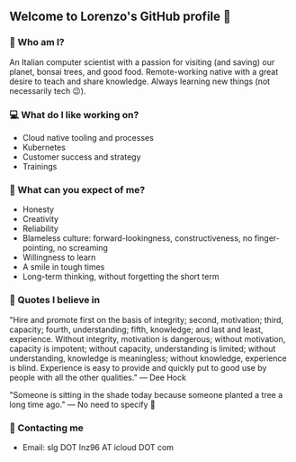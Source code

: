 ## Welcome to Lorenzo's GitHub profile 👋

### 🤔 Who am I?

An Italian computer scientist with a passion for visiting (and saving) our planet, bonsai trees, and good food. Remote-working native with a great desire to teach and share knowledge. Always learning new things (not necessarily tech 😉).

### 💻 What do I like working on?

- Cloud native tooling and processes
- Kubernetes
- Customer success and strategy
- Trainings

### 💪 What can you expect of me?

- Honesty
- Creativity
- Reliability
- Blameless culture: forward-lookingness, constructiveness, no finger-pointing, no screaming
- Willingness to learn
- A smile in tough times
- Long-term thinking, without forgetting the short term

### 💬 Quotes I believe in

"Hire and promote first on the basis of integrity; second, motivation; third, capacity; fourth, understanding; fifth, knowledge; and last and least, experience. Without integrity, motivation is dangerous; without motivation, capacity is impotent; without capacity, understanding is limited; without understanding, knowledge is meaningless; without knowledge, experience is blind. Experience is easy to provide and quickly put to good use by people with all the other qualities."
― Dee Hock


"Someone is sitting in the shade today because someone planted a tree a long time ago."
― No need to specify 😬

### 📱 Contacting me

- Email: slg DOT lnz96 AT icloud DOT com
